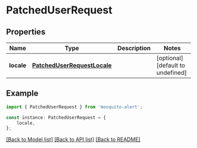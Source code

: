 # PatchedUserRequest


## Properties

Name | Type | Description | Notes
------------ | ------------- | ------------- | -------------
**locale** | [**PatchedUserRequestLocale**](PatchedUserRequestLocale.md) |  | [optional] [default to undefined]

## Example

```typescript
import { PatchedUserRequest } from 'mosquito-alert';

const instance: PatchedUserRequest = {
    locale,
};
```

[[Back to Model list]](../README.md#documentation-for-models) [[Back to API list]](../README.md#documentation-for-api-endpoints) [[Back to README]](../README.md)
